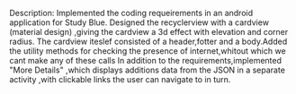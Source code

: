 Description:
Implemented the coding requeirements in an android application for Study Blue.
Designed the recyclerview with a cardview (material design) ,giving the cardview a 3d effect with elevation and corner radius.
The cardview iteslef consisted of a header,fotter and a body.Added the utility methods for checking the presence of internet,whitout which we cant make any of these calls 
In addition to the requirements,implemented "More Details" ,which displays additions data from the JSON in a separate activity ,with clickable links the user can navigate to in turn.
